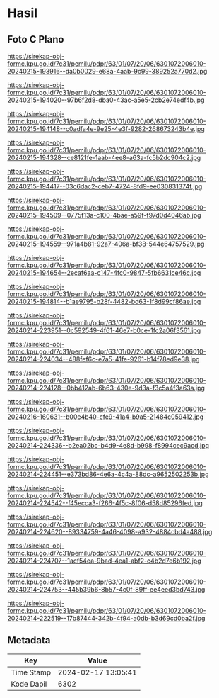 # Hasil

## Foto C Plano

https://sirekap-obj-formc.kpu.go.id/7c31/pemilu/pdpr/63/01/07/20/06/6301072006010-20240215-193916--da0b0029-e68a-4aab-9c99-389252a770d2.jpg

https://sirekap-obj-formc.kpu.go.id/7c31/pemilu/pdpr/63/01/07/20/06/6301072006010-20240215-194020--97b6f2d8-dba0-43ac-a5e5-2cb2e74edf4b.jpg

https://sirekap-obj-formc.kpu.go.id/7c31/pemilu/pdpr/63/01/07/20/06/6301072006010-20240215-194148--c0adfa4e-9e25-4e3f-9282-268673243b4e.jpg

https://sirekap-obj-formc.kpu.go.id/7c31/pemilu/pdpr/63/01/07/20/06/6301072006010-20240215-194328--ce8121fe-1aab-4ee8-a63a-fc5b2dc904c2.jpg

https://sirekap-obj-formc.kpu.go.id/7c31/pemilu/pdpr/63/01/07/20/06/6301072006010-20240215-194417--03c6dac2-ceb7-4724-8fd9-ee030831374f.jpg

https://sirekap-obj-formc.kpu.go.id/7c31/pemilu/pdpr/63/01/07/20/06/6301072006010-20240215-194509--0775f13a-c100-4bae-a59f-f97d0d4046ab.jpg

https://sirekap-obj-formc.kpu.go.id/7c31/pemilu/pdpr/63/01/07/20/06/6301072006010-20240215-194559--971a4b81-92a7-406a-bf38-544e64757529.jpg

https://sirekap-obj-formc.kpu.go.id/7c31/pemilu/pdpr/63/01/07/20/06/6301072006010-20240215-194654--2ecaf6aa-c147-4fc0-9847-5fb6631ce46c.jpg

https://sirekap-obj-formc.kpu.go.id/7c31/pemilu/pdpr/63/01/07/20/06/6301072006010-20240215-194814--b1ae9795-b28f-4482-bd63-1f8d99cf86ae.jpg

https://sirekap-obj-formc.kpu.go.id/7c31/pemilu/pdpr/63/01/07/20/06/6301072006010-20240214-223951--0c592549-4f61-46e7-b0ce-1fc2a06f3561.jpg

https://sirekap-obj-formc.kpu.go.id/7c31/pemilu/pdpr/63/01/07/20/06/6301072006010-20240214-224034--488fef6c-e7a5-41fe-9261-b14f78ed9e38.jpg

https://sirekap-obj-formc.kpu.go.id/7c31/pemilu/pdpr/63/01/07/20/06/6301072006010-20240214-224128--0bb412ab-6b63-430e-9d3a-f3c5a4f3a63a.jpg

https://sirekap-obj-formc.kpu.go.id/7c31/pemilu/pdpr/63/01/07/20/06/6301072006010-20240216-160631--b00e4b40-cfe9-41a4-b9a5-21484c059412.jpg

https://sirekap-obj-formc.kpu.go.id/7c31/pemilu/pdpr/63/01/07/20/06/6301072006010-20240214-224336--b2ea02bc-b4d9-4e8d-b998-f8994cec9acd.jpg

https://sirekap-obj-formc.kpu.go.id/7c31/pemilu/pdpr/63/01/07/20/06/6301072006010-20240214-224451--e373bd86-4e6a-4c4a-88dc-a9652502253b.jpg

https://sirekap-obj-formc.kpu.go.id/7c31/pemilu/pdpr/63/01/07/20/06/6301072006010-20240214-224542--f45ecca3-f266-4f5c-8f06-d58d85296fed.jpg

https://sirekap-obj-formc.kpu.go.id/7c31/pemilu/pdpr/63/01/07/20/06/6301072006010-20240214-224620--89334759-4a46-4098-a932-4884cbd4a488.jpg

https://sirekap-obj-formc.kpu.go.id/7c31/pemilu/pdpr/63/01/07/20/06/6301072006010-20240214-224707--1acf54ea-9bad-4ea1-abf2-c4b2d7e6b192.jpg

https://sirekap-obj-formc.kpu.go.id/7c31/pemilu/pdpr/63/01/07/20/06/6301072006010-20240214-224753--445b39b6-8b57-4c0f-89ff-ee4eed3bd743.jpg

https://sirekap-obj-formc.kpu.go.id/7c31/pemilu/pdpr/63/01/07/20/06/6301072006010-20240214-222519--17b87444-342b-4f94-a0db-b3d69cd0ba2f.jpg


## Metadata

| Key        | Value               |
| ---------- | ------------------- |
| Time Stamp | 2024-02-17 13:05:41 |
| Kode Dapil | 6302                |



